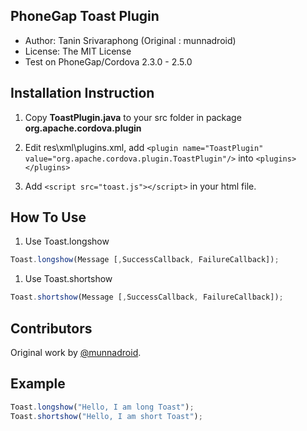 ## PhoneGap Toast Plugin

+ Author: Tanin Srivaraphong (Original : munnadroid)
+ License: The MIT License
+ Test on PhoneGap/Cordova 2.3.0 - 2.5.0


## Installation Instruction

1. Copy **ToastPlugin.java** to your src folder in package **org.apache.cordova.plugin**

1. Edit res\xml\plugins.xml, add `<plugin name="ToastPlugin" value="org.apache.cordova.plugin.ToastPlugin"/>` into `<plugins> </plugins>`

1. Add `<script src="toast.js"></script>` in your html file.

## How To Use

 1. Use Toast.longshow

``` javascript
Toast.longshow(Message [,SuccessCallback, FailureCallback]);
```

 1. Use Toast.shortshow

``` javascript
Toast.shortshow(Message [,SuccessCallback, FailureCallback]);
```

## Contributors

Original work by [@munnadroid](https://github.com/munnadroid).

## Example

``` javascript
Toast.longshow("Hello, I am long Toast");
Toast.shortshow("Hello, I am short Toast");
```
